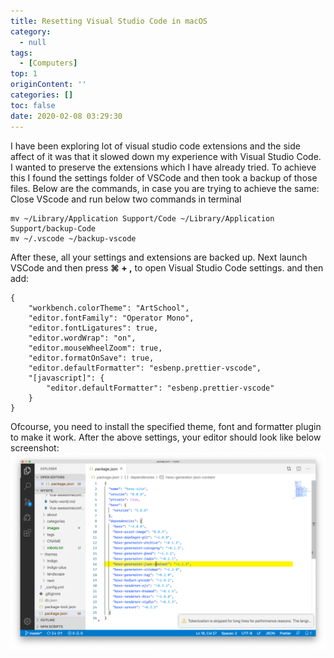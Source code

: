 ```yaml
---
title: Resetting Visual Studio Code in macOS
category:
  - null
tags:
  - [Computers]
top: 1
originContent: ''
categories: []
toc: false
date: 2020-02-08 03:29:30
---
```


I have been exploring lot of visual studio code extensions and the side affect of it was that it slowed down my experience with Visual Studio Code. I wanted to preserve the extensions which I have already tried. To achieve this I found the settings folder of VSCode and then took a backup of those files. Below are the commands, in case you are trying to achieve the same:
Close VScode and run below two commands in terminal
```
mv ~/Library/Application Support/Code ~/Library/Application Support/backup-Code
mv ~/.vscode ~/backup-vscode
```
After these, all your settings and extensions are backed up. Next launch VSCode and then press **⌘ + ,** to open Visual Studio Code settings.
and then add:
```
{
    "workbench.colorTheme": "ArtSchool",
    "editor.fontFamily": "Operator Mono",
    "editor.fontLigatures": true,
    "editor.wordWrap": "on",
    "editor.mouseWheelZoom": true,
    "editor.formatOnSave": true,
    "editor.defaultFormatter": "esbenp.prettier-vscode",
    "[javascript]": {
        "editor.defaultFormatter": "esbenp.prettier-vscode"
    }
}
```

Ofcourse, you need to install the specified theme, font and formatter plugin to make it work. After the above settings, your editor should look like below screenshot:
![image.png](/images/2020/02/08/06ba4fb0-49f5-11ea-984d-f70f4cd221c6.png)

